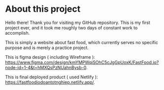 # About this project

Hello there! Thank you for visiting my GitHub repository. This is my first project ever, and it took me roughly two days of constant work to accomplish.

This is simply a website about fast food, which currently serves no specific purpose and is merely a practice project.

This is figma design ( including Wireframe ): https://www.figma.com/design/kmYMPWqiSOhC5cJgGpUoxK/FastFood.io?node-id=1-4&t=hMXQsPzNUahnBysb-0.

This is final deployed product ( used Netlify ): https://fastfoodiodoantotnghiep.netlify.app/.
